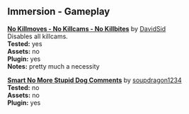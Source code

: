 ## Immersion - Gameplay
**[No Killmoves - No Killcams - No Killbites](https://www.nexusmods.com/skyrim/mods/35362)** 
by [DavidSid](https://www.nexusmods.com/users/6457819)  
Disables all killcams.  
	**Tested:** yes  
	**Assets:** no  
	**Plugin:** yes  
	**Notes:** pretty much a necessity  
  
**[Smart No More Stupid Dog Comments](https://www.nexusmods.com/skyrim/mods/72781)** 
by [soupdragon1234](https://www.nexusmods.com/users/7457981)  
	**Tested:** no  
	**Assets:** no  
	**Plugin:** yes  
  
